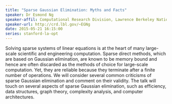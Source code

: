 ```yaml
---
title: "Sparse Gaussian Elimination: Myths and Facts"
speaker: Dr Esmond Ng
speaker-affil: Computational Research Division, Lawrence Berkeley National Laboratory
speaker-url: http://crd.lbl.gov/~EGNg
date: 2015-05-21 16:15:00
series: stanford-la-opt
---
```


Solving sparse systems of linear equations is at the heart of many
large-scale scientific and engineering computation.  Sparse direct
methods, which are based on Gaussian elimination, are known to be
memory bound and hence are often discarded as the methods of choice
for large-scale computation.  Yet, they are reliable because they
terminate after a finite number of operations.  We will consider
several common criticisms of sparse Gaussian elimination and comment
on their validity.  The talk will touch on several aspects of sparse
Gaussian elimination, such as efficiency, data structures, graph theory,
complexity analysis, and computer architectures.

